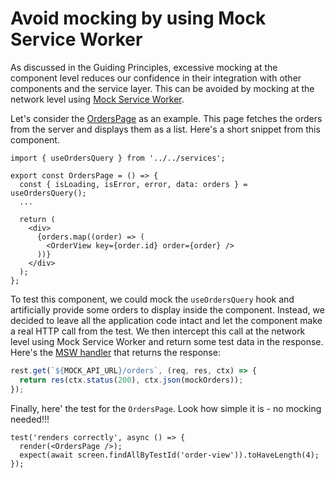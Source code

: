 # Avoid mocking by using Mock Service Worker

As discussed in the Guiding Principles, excessive mocking at the component level
reduces our confidence in their integration with other components and the
service layer. This can be avoided by mocking at the network level using
[Mock Service Worker](https://mswjs.io/).

Let's consider the [OrdersPage](../src/pages/OrdersPage/OrdersPage.tsx) as an
example. This page fetches the orders from the server and displays them as a
list. Here's a short snippet from this component.

```tsx
import { useOrdersQuery } from '../../services';

export const OrdersPage = () => {
  const { isLoading, isError, error, data: orders } = useOrdersQuery();
  ...

  return (
    <div>
      {orders.map((order) => (
        <OrderView key={order.id} order={order} />
      ))}
    </div>
  );
};
```

To test this component, we could mock the `useOrdersQuery` hook and artificially
provide some orders to display inside the component. Instead, we decided to
leave all the application code intact and let the component make a real HTTP
call from the test. We then intercept this call at the network level using Mock
Service Worker and return some test data in the response. Here's the
[MSW handler](../src/mocks/handlers.ts#L25-L27) that returns the response:

```ts
rest.get(`${MOCK_API_URL}/orders`, (req, res, ctx) => {
  return res(ctx.status(200), ctx.json(mockOrders));
});
```

Finally, here' the test for the `OrdersPage`. Look how simple it is - no mocking
needed!!!

```tsx
test('renders correctly', async () => {
  render(<OrdersPage />);
  expect(await screen.findAllByTestId('order-view')).toHaveLength(4);
});
```
